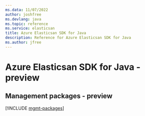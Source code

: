 ```yaml
---
ms.data: 11/07/2022
author: joshfree
ms.devlang: java
ms.topic: reference
ms.service: elasticsan
title: Azure Elasticsan SDK for Java
description: Reference for Azure Elasticsan SDK for Java
ms.author: jfree
---
```

# Azure Elasticsan SDK for Java - preview

## Management packages - preview
[!INCLUDE [mgmt-packages](elasticsan-mgmt-index.md)]